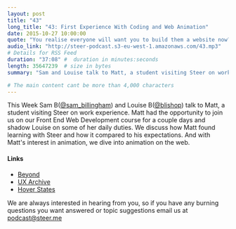 ```yaml
---
layout: post
title: "43"
long_title: "43: First Experience With Coding and Web Animation"
date: 2015-10-27 10:00:00
quote: "You realise everyone will want you to build them a website now?"
audio_link: "http://steer-podcast.s3-eu-west-1.amazonaws.com/43.mp3"
# Details for RSS Feed
duration: "37:08" #  duration in minutes:seconds
length: 35647239  # size in bytes
summary: "Sam and Louise talk to Matt, a student visiting Steer on work experience."

# The main content cant be more than 4,000 characters
---
```

This Week Sam B([@sam_billingham](https://twitter.com/sam_billingham)) and Louise B([@blishop](https://twitter.com/blishop)) talk to Matt, a student visiting Steer on work experience. Matt had the opportunity to join us on our Front End Web Development course for a couple days and shadow Louise on some of her daily duties. We discuss how Matt found learning with Steer and how it compared to his expectations. And with Matt's interest in animation, we dive into animation on the web.

#### Links
- [Beyond](http://beyondconf.co)
- [UX Archive](http://uxarchive.com/)
- [Hover States](http://hoverstat.es/)

We are always interested in hearing from you, so if you have any burning questions you want answered or topic suggestions email us at [podcast@steer.me](mailto:podcast@steer.me)
